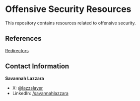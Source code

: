 # Offensive Security Resources
This repository contains resources related to offensive security. 

## References
[Redirectors](https://github.com/lazzslayer/lazzslayer.github.io/blob/4071f613b1a66f4fc906ff9e4ae25257a981a651/References/Redirectors/Redirectors%20-%20A%20Red%20Teamer%E2%80%99s%20Introduction%20-%20Optiv.pdf)

## Contact Information
**Savannah Lazzara**
- X: [@lazzslayer](https://x.com/lazzslayer)
- LinkedIn: [/savannahlazzara](https://www.linkedin.com/in/savannahlazzara/)
